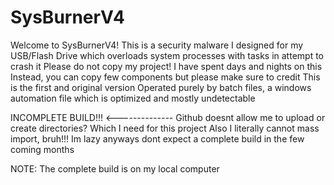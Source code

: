 # SysBurnerV4
Welcome to SysBurnerV4!
This is a security malware I designed for my USB/Flash Drive which overloads system processes with tasks in attempt to crash it
Please do not copy my project! I have spent days and nights on this
Instead, you can copy few components but please make sure to credit
This is the first and original version
Operated purely by batch files, a windows automation file which is optimized and mostly undetectable

INCOMPLETE BUILD!!! <--------------
Github doesnt allow me to upload or create directories? Which I need for this project
Also I literally cannot mass import, bruh!!!
Im lazy anyways dont expect a complete build in the few coming months

NOTE: The complete build is on my local computer
